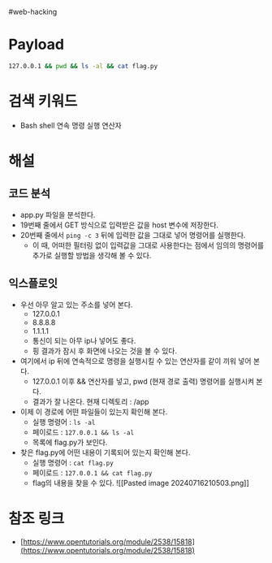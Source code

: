 #web-hacking
# Payload
```bash
127.0.0.1 && pwd && ls -al && cat flag.py
```
# 검색 키워드
- Bash shell 연속 명령 실행 연산자
# 해설
## 코드 분석
- app.py 파일을 분석한다.
- 19번째 줄에서 GET 방식으로 입력받은 값을 host 변수에 저장한다.
- 20번째 줄에서 `ping -c 3` 뒤에 입력한 값을 그대로 넣어 명령어를 실행한다.
	- 이 때, 어떠한 필터링 없이 입력값을 그대로 사용한다는 점에서 임의의 명령어를 추가로 실행할 방법을 생각해 볼 수 있다.
## 익스플로잇
- 우선 아무 알고 있는 주소를 넣어 본다.
	- 127.0.0.1
	- 8.8.8.8
	- 1.1.1.1 
	- 통신이 되는 아무 ip나 넣어도 좋다.
	- 핑 결과가 잠시 후 화면에 나오는 것을 볼 수 있다.
- 여기에서 ip 뒤에 연속적으로 명령을 실행시킬 수 있는 연산자를 같이 끼워 넣어 본다.
	- 127.0.0.1 이후 && 연산자를 넣고, pwd (현재 경로 출력) 명령어를 실행시켜 본다.
	- 결과가 잘 나온다. 현재 디렉토리 : /app
- 이제 이 경로에 어떤 파일들이 있는지 확인해 본다.
	- 실행 명령어 : `ls -al`
	- 페이로드 : `127.0.0.1 && ls -al`
	- 목록에 flag.py가 보인다.
- 찾은 flag.py에 어떤 내용이 기록되어 있는지 확인해 본다.
	- 실행 명령어 : `cat flag.py`
	- 페이로드 : `127.0.0.1 && cat flag.py`
	- flag의 내용을 찾을 수 있다.
![[Pasted image 20240716210503.png]]
# 참조 링크
- [https://www.opentutorials.org/module/2538/15818](https://www.opentutorials.org/module/2538/15818)